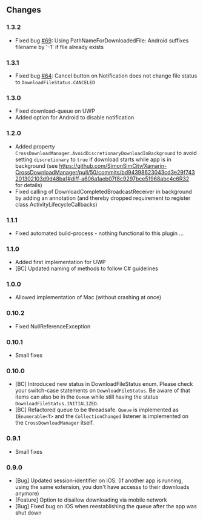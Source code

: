 ## Changes

### 1.3.2

  * Fixed bug [#69](https://github.com/SimonSimCity/Xamarin-CrossDownloadManager/issues/69): Using PathNameForDownloadedFile: Android suffixes filename by '-1' if file already exists

### 1.3.1

  * Fixed bug [#64](https://github.com/SimonSimCity/Xamarin-CrossDownloadManager/issues/64): Cancel button on Notification does not change file status to `DownloadFileStatus.CANCELED`

### 1.3.0

  * Fixed download-queue on UWP
  * Added option for Android to disable notification

### 1.2.0

  * Added property `CrossDownloadManager.AvoidDiscretionaryDownloadInBackground` to avoid setting `discretionary` to `true` if download starts while app is in background (see https://github.com/SimonSimCity/Xamarin-CrossDownloadManager/pull/50/commits/bd94398623043cd3e29f743201302103d9d48ba1#diff-a606a1aeb07f8c9297bce51968abc4c6R32 for details)
  * Fixed calling of DownloadCompletedBroadcastReceiver in background by adding an annotation (and thereby dropped requirement to register class ActivityLifecycleCallbacks)

### 1.1.1

  * Fixed automated build-process - nothing functional to this plugin ...

### 1.1.0

  * Added first implementation for UWP
  * [BC] Updated naming of methods to follow C# guidelines

### 1.0.0

  * Allowed implementation of Mac (without crashing at once)

### 0.10.2

  * Fixed NullReferenceException

### 0.10.1

  * Small fixes

### 0.10.0

  * [BC] Introduced new status in DownloadFileStatus enum. Please check your switch-case statements on `DownloadFileStatus`. Be aware of that items can also be in the `Queue` while still having the status `DownloadFileStatus.INITIALIZED`.
  * [BC] Refactored queue to be threadsafe. `Queue` is implemented as `IEnumerable<T>` and the `CollectionChanged` listener is implemented on the `CrossDownloadManager` itself.

### 0.9.1

  * Small fixes

### 0.9.0

  * [Bug] Updated session-identifier on iOS. (If another app is running, using the same extension, you don't have accesss to their downloads anymore)
  * [Feature] Option to disallow downloading via mobile network
  * [Bug] Fixed bug on iOS when reestablishing the queue after the app was shut down
